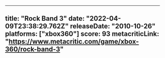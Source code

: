 
---
title: "Rock Band 3"
date: "2022-04-09T23:38:29.762Z"
releaseDate: "2010-10-26"
platforms: ["xbox360"]
score: 93
metacriticLink: "https://www.metacritic.com/game/xbox-360/rock-band-3"
---

